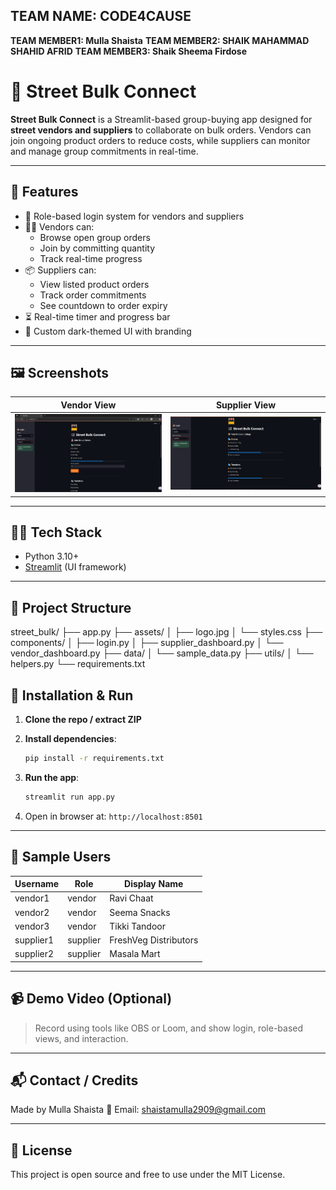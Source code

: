 ## TEAM NAME: CODE4CAUSE

**TEAM MEMBER1: Mulla Shaista**
**TEAM MEMBER2: SHAIK MAHAMMAD SHAHID AFRID**
**TEAM MEMBER3: Shaik Sheema Firdose**

# 🛒 Street Bulk Connect

**Street Bulk Connect** is a Streamlit-based group-buying app designed for **street vendors and suppliers** to collaborate on bulk orders. Vendors can join ongoing product orders to reduce costs, while suppliers can monitor and manage group commitments in real-time.

---

## 🚀 Features

- 🔐 Role-based login system for vendors and suppliers
- 🧑‍🍳 Vendors can:
  - Browse open group orders
  - Join by committing quantity
  - Track real-time progress
- 📦 Suppliers can:
  - View listed product orders
  - Track order commitments
  - See countdown to order expiry
- ⏳ Real-time timer and progress bar
- 🎨 Custom dark-themed UI with branding

---

## 🖼️ Screenshots

| Vendor View | Supplier View |
|-------------|---------------|
| ![vendor](assets/screenshot_vendor.png) | ![supplier](assets/screenshot_supplier.png) |

---

## 🧑‍💻 Tech Stack

- Python 3.10+
- [Streamlit]([https://streamlit.io/](https://street-bulk-connect.streamlit.app/)) (UI framework)

---

## 📁 Project Structure

street_bulk/
├── app.py
├── assets/
│ ├── logo.jpg
│ └── styles.css
├── components/
│ ├── login.py
│ ├── supplier_dashboard.py
│ └── vendor_dashboard.py
├── data/
│ └── sample_data.py
├── utils/
│ └── helpers.py
└── requirements.txt


## 🔧 Installation & Run

1. **Clone the repo / extract ZIP**
2. **Install dependencies**:
    ```bash
    pip install -r requirements.txt
    ```
3. **Run the app**:
    ```bash
    streamlit run app.py
    ```

4. Open in browser at: `http://localhost:8501`

---

## 🧪 Sample Users

| Username   | Role     | Display Name         |
|------------|----------|----------------------|
| vendor1    | vendor   | Ravi Chaat           |
| vendor2    | vendor   | Seema Snacks         |
| vendor3    | vendor   | Tikki Tandoor        |
| supplier1  | supplier | FreshVeg Distributors|
| supplier2  | supplier | Masala Mart          |

---

## 📹 Demo Video (Optional)
> Record using tools like OBS or Loom, and show login, role-based views, and interaction.

---

## 📬 Contact / Credits

Made by Mulla Shaista
📧 Email: shaistamulla2909@gmail.com

---

## 📝 License

This project is open source and free to use under the MIT License.
